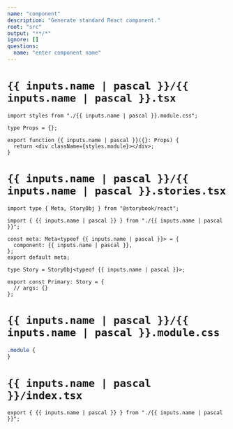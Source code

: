 ```yaml
---
name: "component"
description: "Generate standard React component."
root: "src"
output: "**/*"
ignore: []
questions:
  name: "enter component name"
---
```


# `{{ inputs.name | pascal }}/{{ inputs.name | pascal }}.tsx`

```tsx
import styles from "./{{ inputs.name | pascal }}.module.css";

type Props = {};

export function {{ inputs.name | pascal }}({}: Props) {
  return <div className={styles.module}></div>;
}

```

# `{{ inputs.name | pascal }}/{{ inputs.name | pascal }}.stories.tsx`

```tsx
import type { Meta, StoryObj } from "@storybook/react";

import { {{ inputs.name | pascal }} } from "./{{ inputs.name | pascal }}";

const meta: Meta<typeof {{ inputs.name | pascal }}> = {
  component: {{ inputs.name | pascal }},
};
export default meta;

type Story = StoryObj<typeof {{ inputs.name | pascal }}>;

export const Primary: Story = {
  // args: {}
};

```

# `{{ inputs.name | pascal }}/{{ inputs.name | pascal }}.module.css`

```css
.module {
}
```

# `{{ inputs.name | pascal }}/index.tsx`

```tsx
export { {{ inputs.name | pascal }} } from "./{{ inputs.name | pascal }}";
```
